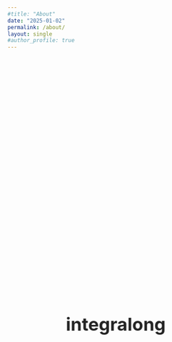 ```yaml
---
#title: "About"
date: "2025-01-02"
permalink: /about/
layout: single
#author_profile: true
---
```


<div class="animation-container">
  <span class="integralong">integralong</span>
  <span class="integral">ong</span>
  <span class="song">song</span>
</div>

<style>
.animation-container {
  display: flex;
  justify-content: center;
  align-items: center;
  height: 30vh;
  font-size: 2.5rem;
  font-weight: bold;
  position: relative;
  overflow: hidden;
}

/* ----- 1. integralong 직선으로 왼쪽으로 페이드아웃 ----- */
.integralong {
  position: absolute;
  opacity: 1;
  animation: fadeOutLeft 2s ease-out forwards;
}

/* ----- 2. ∫ong이 자연스럽게 나타남 ----- */
.integral {
  position: absolute;
  opacity: 0;
  animation: waveIn 2s 2s ease-out forwards;
}

/* ----- 3. ∫이 꿈틀거리면서 s로 변형 ----- */
.integral::before {
  content: '∫';
  display: inline-block;
  animation: morphToS 2s 4s ease-out forwards;
}

/* ----- 4. song이 출렁거리며 강조 ----- */
.song {
  position: absolute;
  opacity: 0;
  animation: fadeIn 2s 6s ease-out forwards, waveBounce 1.5s 8s infinite ease-in-out;
}

/* ----- 애니메이션 정의 ----- */

/* fadeOutLeft: 직선으로 왼쪽으로 페이드 아웃 */
@keyframes fadeOutLeft {
  0% {
    opacity: 1;
    transform: translateX(0);
  }
  100% {
    opacity: 0;
    transform: translateX(-100%);
  }
}

/* waveIn: 물결처럼 등장 */
@keyframes waveIn {
  0% {
    opacity: 0;
    transform: translateX(20px) translateY(-10px);
  }
  50% {
    opacity: 0.5;
    transform: translateX(-10px) translateY(5px);
  }
  100% {
    opacity: 1;
    transform: translateX(0) translateY(0);
  }
}

/* morphToS: ∫ → s로 부드럽게 변형 */
@keyframes morphToS {
  0% {
    content: '∫';
    transform: rotate(0deg);
  }
  5


## [integralong.github.io](https://integralong.github.io)

🎉 **Happy New Year!**  

### Lauren A Hyeon Song  
Lauren is a rising junior at the University of Florida studying Mathematics with a strong interest in Bioinformatics and Medical AI.  
She is eager to explore the ever-changing fields of medical AI and bioinformatics. Always open to new opportunities and experiences!  

Outside of work, you can find her traveling, reading books, or enjoying winter sports in the snow.  

---




